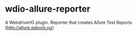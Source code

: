 # wdio-allure-reporter
A WebdriverIO plugin. Reporter that creates Allure Test Reports (http://allure.qatools.ru/)